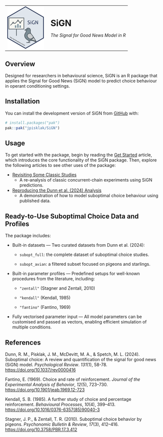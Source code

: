 
<!-- README.md is generated from README.Rmd. Please edit that file -->

<table>

<tr>

<td style="vertical-align: middle;">

<a href="https://jpisklak.github.io/SiGN/">
<img src="man/figures/logo.png" width="120"/> </a>
</td>

<td style="vertical-align: middle; padding-left: 15px;">

<!-- <h2>**SiGN**</h2> -->

<span style="font-size: 200%; font-weight: bold;">SiGN</span>
<p>

<em>The Signal for Good News Model in R</em>
</p>

</td>

</tr>

</table>

<!-- # SiGN <a href="https://jpisklak.github.io/SiGN/"><img src="man/figures/logo.png" align="right" height="139" alt="SiGN website" /></a> -->

<!-- badges: start -->

<!-- badges: end -->

## Overview

Designed for researchers in behavioural science, SiGN is an R package
that applies the Signal for Good News (SiGN) model to predict choice
behaviour in operant conditioning settings.

## Installation

You can install the development version of SiGN from
[GitHub](https://github.com/) with:

``` r
# install.packages("pak")
pak::pak("jpisklak/SiGN")
```

## Usage

To get started with the package, begin by reading the [Get
Started](articles/SiGN.html) article, which introduces the core
functionality of the SiGN package. Then, explore the following articles
to see other uses of the package:

- [Revisiting Some Classic Studies](articles/squires_fantino.html)
  - A re-analysis of classic concurrent-chain experiments using SiGN
    predictions.
- [Reproducing the Dunn et al. (2024)
  Analysis](articles/suboptimal_data.html)
  - A demonstration of how to model suboptimal choice behaviour using
    published data.

## Ready-to-Use Suboptimal Choice Data and Profiles

The package includes:

- Built-in datasets — Two curated datasets from Dunn et al. (2024):

  - `subopt_full`: the complete dataset of suboptimal choice studies.

  - `subopt_avian`: a filtered subset focused on pigeons and starlings.

- Built-in parameter profiles — Predefined setups for well-known
  procedures from the literature, including:

  - `"zentall"` (Stagner and Zentall, 2010)

  - `"kendall"` (Kendall, 1985)

  - `"fantino"` (Fantino, 1969)

- Fully vectorised parameter input — All model parameters can be
  customised and passed as vectors, enabling efficient simulation of
  multiple conditions.

## References

Dunn, R. M., Pisklak, J. M., McDevitt, M. A., & Spetch, M. L. (2024).
Suboptimal choice: A review and quantification of the signal for good
news (SiGN) model. *Psychological Review*. *131*(1), 58-78.
<https://doi.org/10.1037/rev0000416>

Fantino, E. (1969). Choice and rate of reinforcement. *Journal of the
Experimental Analysis of Behavior*, *12*(5), 723–730.
<https://doi.org/10.1901/jeab.1969.12-723>

Kendall, S. B. (1985). A further study of choice and percentage
reinforcement. *Behavioural Processes*, *10*(4), 399–413.
<https://doi.org/10.1016/0376-6357(85)90040-3>

Stagner, J. P., & Zentall, T. R. (2010). Suboptimal choice behavior by
pigeons. *Psychonomic Bulletin & Review*, *17*(3), 412–416.
<https://doi.org/10.3758/PBR.17.3.412>
